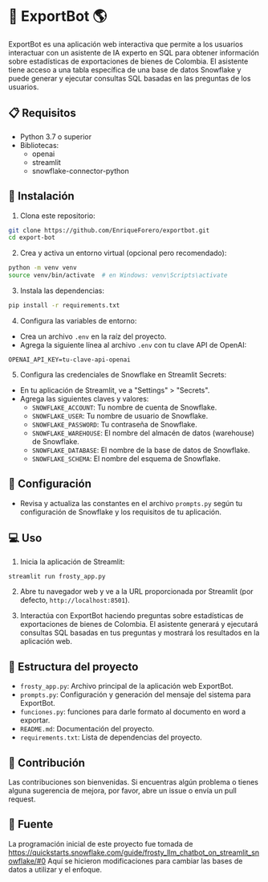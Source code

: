 # 🤖 ExportBot 🌎

ExportBot es una aplicación web interactiva que permite a los usuarios interactuar con un asistente de IA experto en SQL para obtener información sobre estadísticas de exportaciones de bienes de Colombia. El asistente tiene acceso a una tabla específica de una base de datos Snowflake y puede generar y ejecutar consultas SQL basadas en las preguntas de los usuarios.

## 📋 Requisitos

- Python 3.7 o superior
- Bibliotecas:
  - openai
  - streamlit
  - snowflake-connector-python

## 🚀 Instalación

1. Clona este repositorio:

```bash
git clone https://github.com/EnriqueForero/exportbot.git
cd export-bot
```

2. Crea y activa un entorno virtual (opcional pero recomendado):

```bash
python -m venv venv
source venv/bin/activate  # en Windows: venv\Scripts\activate
```

3. Instala las dependencias:

```bash
pip install -r requirements.txt
```

4. Configura las variables de entorno:

- Crea un archivo `.env` en la raíz del proyecto.
- Agrega la siguiente línea al archivo `.env` con tu clave API de OpenAI:

```
OPENAI_API_KEY=tu-clave-api-openai
```

5. Configura las credenciales de Snowflake en Streamlit Secrets:

- En tu aplicación de Streamlit, ve a "Settings" > "Secrets".
- Agrega las siguientes claves y valores:
  - `SNOWFLAKE_ACCOUNT`: Tu nombre de cuenta de Snowflake.
  - `SNOWFLAKE_USER`: Tu nombre de usuario de Snowflake.
  - `SNOWFLAKE_PASSWORD`: Tu contraseña de Snowflake.
  - `SNOWFLAKE_WAREHOUSE`: El nombre del almacén de datos (warehouse) de Snowflake.
  - `SNOWFLAKE_DATABASE`: El nombre de la base de datos de Snowflake.
  - `SNOWFLAKE_SCHEMA`: El nombre del esquema de Snowflake.

## 🔧 Configuración

- Revisa y actualiza las constantes en el archivo `prompts.py` según tu configuración de Snowflake y los requisitos de tu aplicación.

## 💻 Uso

1. Inicia la aplicación de Streamlit:

```bash
streamlit run frosty_app.py
```

2. Abre tu navegador web y ve a la URL proporcionada por Streamlit (por defecto, `http://localhost:8501`).

3. Interactúa con ExportBot haciendo preguntas sobre estadísticas de exportaciones de bienes de Colombia. El asistente generará y ejecutará consultas SQL basadas en tus preguntas y mostrará los resultados en la aplicación web.

## 📂 Estructura del proyecto

- `frosty_app.py`: Archivo principal de la aplicación web ExportBot.
- `prompts.py`: Configuración y generación del mensaje del sistema para ExportBot.
- `funciones.py`: funciones para darle formato al documento en word a exportar.
- `README.md`: Documentación del proyecto.
- `requirements.txt`: Lista de dependencias del proyecto.

## 🤝 Contribución

Las contribuciones son bienvenidas. Si encuentras algún problema o tienes alguna sugerencia de mejora, por favor, abre un issue o envía un pull request.

## 📄 Fuente

La programación inicial de este proyecto fue tomada de https://quickstarts.snowflake.com/guide/frosty_llm_chatbot_on_streamlit_snowflake/#0 
Aquí se hicieron modificaciones para cambiar las bases de datos a utilizar y el enfoque. 

